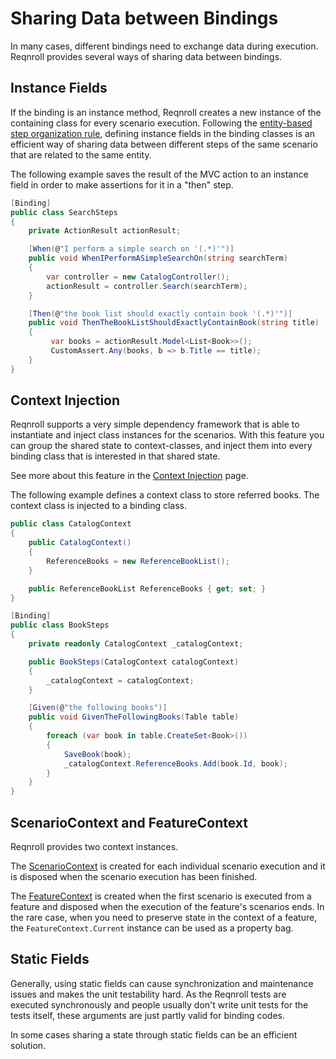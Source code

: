 # Sharing Data between Bindings

In many cases, different bindings need to exchange data during execution. Reqnroll provides several ways of sharing data between bindings.

## Instance Fields

If the binding is an instance method, Reqnroll creates a new instance of the containing class for every scenario execution. Following the [entity-based step organization rule](https://github.com/cucumber/cucumber/wiki/Step-Organisation), defining instance fields in the binding classes is an efficient way of sharing data between different steps of the same scenario that are related to the same entity. 

The following example saves the result of the MVC action to an instance field in order to make assertions for it in a "then" step.

```c#
[Binding]
public class SearchSteps
{
    private ActionResult actionResult;

    [When(@"I perform a simple search on '(.*)'")]
    public void WhenIPerformASimpleSearchOn(string searchTerm)
    {
        var controller = new CatalogController();
        actionResult = controller.Search(searchTerm);
    }

    [Then(@"the book list should exactly contain book '(.*)'")]
    public void ThenTheBookListShouldExactlyContainBook(string title)
    {
         var books = actionResult.Model<List<Book>>();
         CustomAssert.Any(books, b => b.Title == title);
    }
}
```

## Context Injection

Reqnroll supports a very simple dependency framework that is able to instantiate and inject class instances for the scenarios. With this feature you can group the shared state to context-classes, and inject them into every binding class that is interested in that shared state.

See more about this feature in the [Context Injection](Context-Injection.md) page.

The following example defines a context class to store referred books. The context class is injected to a binding class.

```c#
public class CatalogContext
{
    public CatalogContext()
    {
        ReferenceBooks = new ReferenceBookList();
    }

    public ReferenceBookList ReferenceBooks { get; set; }
}

[Binding]
public class BookSteps
{
    private readonly CatalogContext _catalogContext;

    public BookSteps(CatalogContext catalogContext)
    {
        _catalogContext = catalogContext;
    }

    [Given(@"the following books")]
    public void GivenTheFollowingBooks(Table table)
    {
        foreach (var book in table.CreateSet<Book>())
        {
            SaveBook(book);
            _catalogContext.ReferenceBooks.Add(book.Id, book);
        }
    }
}
```

## ScenarioContext and FeatureContext

Reqnroll provides two context instances. 

The [ScenarioContext](ScenarioContext.md) is created for each individual scenario execution and it is disposed when the scenario execution has been finished.

The [FeatureContext](FeatureContext.md) is created when the first scenario is executed from a feature and disposed when the execution of the feature's scenarios ends. In the rare case, when you need to preserve state in the context of a feature, the `FeatureContext.Current` instance can be used as a property bag. 

## Static Fields

Generally, using static fields can cause synchronization and maintenance issues and makes the unit testability hard. As the Reqnroll tests are executed synchronously and people usually don't write unit tests for the tests itself, these arguments are just partly valid for binding codes. 

In some cases sharing a state through static fields can be an efficient solution.
